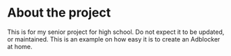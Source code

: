 # About the project
This is for my senior project for high school. Do not expect it to be updated, or maintained. 
This is an example on how easy it is to create an Adblocker at home. 
